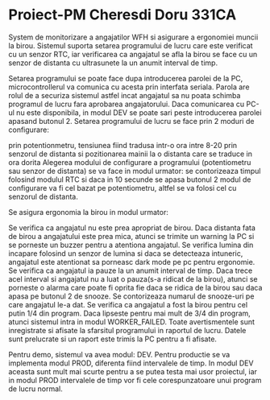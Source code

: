 # Proiect-PM Cheresdi Doru 331CA

System de monitorizare a angajatilor WFH si asigurare a ergonomiei muncii la birou. Sistemul suporta setarea programului de lucru care este verificat cu un senzor RTC, iar verificarea ca angajatul se afla la birou se face cu un senzor de distanta cu ultrasunete la un anumit interval de timp.

Setarea programului se poate face dupa introducerea parolei de la PC, microcontrollerul va comunica cu acesta prin interfata seriala. Parola are rolul de a securiza sistemul astfel incat angajatul sa nu poata schimba programul de lucru fara aprobarea angajatorului. Daca comunicarea cu PC-ul nu este disponibila, in modul DEV se poate sari peste introducerea parolei apasand butonul 2. Setarea programului de lucru se face prin 2 moduri de configurare:

prin potentionmetru, tensiunea fiind tradusa intr-o ora intre 8-20
prin senzorul de distanta si pozitionarea mainii la o distanta care se traduce in ora dorita
Alegerea modului de configurare a programului (potentiometru sau senzor de distanta) se va face in modul urmator: se contorizeaza timpul folosind modulul RTC si daca in 10 secunde se apasa butonul 2 modul de configurare va fi cel bazat pe potentiometru, altfel se va folosi cel cu senzorul de distanta.

Se asigura ergonomia la birou in modul urmator:

Se verifica ca angajatul nu este prea apropriat de birou. Daca distanta fata de birou a angajatului este prea mica, atunci se trimite un warning la PC si se porneste un buzzer pentru a atentiona angajatul.
Se verifica lumina din incapare folosind un senzor de lumina si daca se detecteaza intuneric, angajatul este atentionat sa porneasc dark mode pe pc pentru ergonomie.
Se verifica ca angajatul ia pauze la un anumit interval de timp. Daca trece acel interval si angajatul nu a luat o pauza(s-a ridicat de la birou), atunci se porneste o alarma care poate fi oprita fie daca se ridica de la birou sau daca apasa pe butonul 2 de snooze. Se contorizeaza numarul de snooze-uri pe care angajatul le-a dat.
Se verifica ca angajatul a fost la birou pentru cel putin 1/4 din program. Daca lipseste pentru mai mult de 3/4 din program, atunci sistemul intra in modul WORKER_FAILED.
Toate avertismentele sunt inregistrate si afisate la sfarsitul programului in raportul de lucru. Datele sunt prelucrate si un raport este trimis la PC pentru a fi afisate.

Pentru demo, sistemul va avea modul: DEV. Pentru productie se va implementa modul PROD, diferenta fiind intervalele de timp. In modul DEV aceasta sunt mult mai scurte pentru a se putea testa mai usor proiectul, iar in modul PROD intervalele de timp vor fi cele corespunzatoare unui program de lucru normal.
